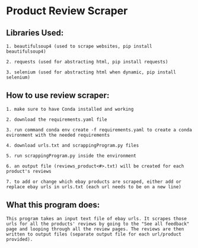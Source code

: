 # Product Review Scraper

## Libraries Used:

    1. beautifulsoup4 (used to scrape websites, pip install beautifulsoup4)

    2. requests (used for abstracting html, pip install requests)

    3. selenium (used for abstracting html when dynamic, pip install selenium)


## How to use review scraper:

    1. make sure to have Conda installed and working

    2. download the requirements.yaml file

    3. run command conda env create -f requirements.yaml to create a conda evironment with the needed requirements

    4. download urls.txt and scrappingProgram.py files

    5. run scrappingProgram.py inside the environment

    6. an output file (reviews_product<#>.txt) will be created for each product's reviews

    7. to add or change which ebay products are scraped, either add or replace ebay urls in urls.txt (each url needs to be on a new line)


## What this program does:

    
    This program takes an input text file of ebay urls. It scrapes those urls for all the products' reviews by going to the "See all feedback" page and looping through all the review pages. The reviews are then written to output files (separate output file for each url/product provided).